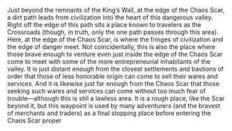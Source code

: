 Just beyond the remnants of the King’s Wall, at the edge of the Chaos Scar, a dirt path leads from civilization into the heart of this dangerous valley. Right off the edge of this path sits a place known to travelers as the Crossroads (though, in truth, only the one path passes through this area). Here, at the edge of the Chaos Scar, is where the fringes of civilization and the edge of danger meet. Not coincidentally, this is also the place where those brave enough to venture even just inside the edge of the Chaos Scar come to meet with some of the more entrepreneurial inhabitants of the valley. It is just distant enough from the closest settlements and bastions of order that those of less honorable origin can come to sell their wares and services. And it is likewise just far enough from the Chaos Scar that those seeking such wares and services can come without too much fear of trouble—although this is still a lawless area. It is a rough place, like the Scar beyond it, but this waypoint is used by many adventurers (and the bravest of merchants and traders) as a final stopping place before entering the Chaos Scar proper